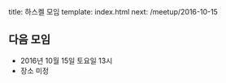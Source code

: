 title: 하스켈 모임
template: index.html
next: /meetup/2016-10-15

## 다음 모임

- 2016년 10월 15일 토요일 13시
- 장소 미정
